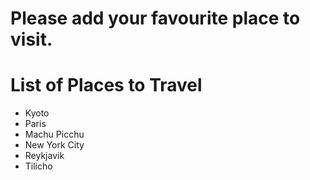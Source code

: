 # Please add your favourite place to visit.

# List of Places to Travel
- Kyoto
- Paris
- Machu Picchu
- New York City
- Reykjavik
- Tilicho
